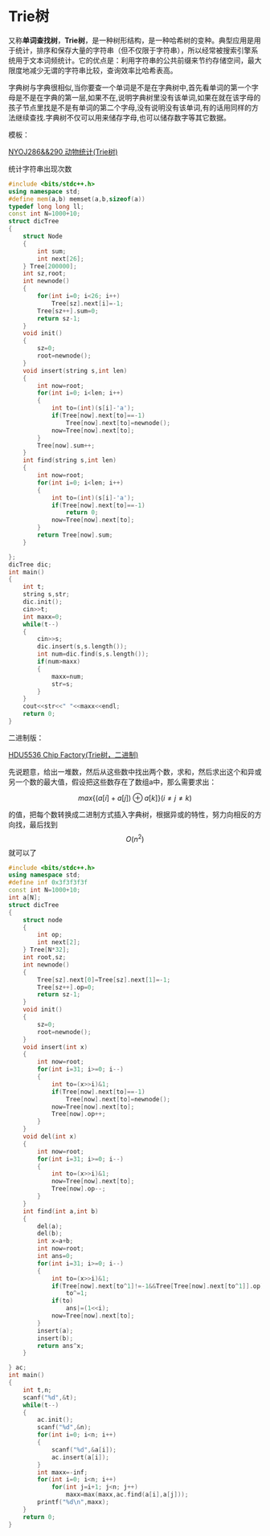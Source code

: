 # Trie树

又称**单词查找树**，**Trie树**，是一种树形结构，是一种哈希树的变种。典型应用是用于统计，排序和保存大量的字符串（但不仅限于字符串），所以经常被搜索引擎系统用于文本词频统计。它的优点是：利用字符串的公共前缀来节约存储空间，最大限度地减少无谓的字符串比较，查询效率比哈希表高。

字典树与字典很相似,当你要查一个单词是不是在字典树中,首先看单词的第一个字母是不是在字典的第一层,如果不在,说明字典树里没有该单词,如果在就在该字母的孩子节点里找是不是有单词的第二个字母,没有说明没有该单词,有的话用同样的方法继续查找.字典树不仅可以用来储存字母,也可以储存数字等其它数据。

模板：

 [NYOJ286&&290 动物统计(Trie树)](http://blog.csdn.net/riba2534/article/details/78266426)

统计字符串出现次数

```cpp
#include <bits/stdc++.h>
using namespace std;
#define mem(a,b) memset(a,b,sizeof(a))
typedef long long ll;
const int N=1000+10;
struct dicTree
{
    struct Node
    {
        int sum;
        int next[26];
    } Tree[200000];
    int sz,root;
    int newnode()
    {
        for(int i=0; i<26; i++)
            Tree[sz].next[i]=-1;
        Tree[sz++].sum=0;
        return sz-1;
    }
    void init()
    {
        sz=0;
        root=newnode();
    }
    void insert(string s,int len)
    {
        int now=root;
        for(int i=0; i<len; i++)
        {
            int to=(int)(s[i]-'a');
            if(Tree[now].next[to]==-1)
                Tree[now].next[to]=newnode();
            now=Tree[now].next[to];
        }
        Tree[now].sum++;
    }
    int find(string s,int len)
    {
        int now=root;
        for(int i=0; i<len; i++)
        {
            int to=(int)(s[i]-'a');
            if(Tree[now].next[to]==-1)
                return 0;
            now=Tree[now].next[to];
        }
        return Tree[now].sum;
    }

};
dicTree dic;
int main()
{
    int t;
    string s,str;
    dic.init();
    cin>>t;
    int maxx=0;
    while(t--)
    {
        cin>>s;
        dic.insert(s,s.length());
        int num=dic.find(s,s.length());
        if(num>maxx)
        {
            maxx=num;
            str=s;
        }
    }
    cout<<str<<" "<<maxx<<endl;
    return 0;
}

```

二进制版：

[HDU5536 Chip Factory(Trie树，二进制)](http://blog.csdn.net/riba2534/article/details/78332968)

先说题意，给出一堆数，然后从这些数中找出两个数，求和，然后求出这个和异或另一个数的最大值，假设把这些数存在了数组a中，那么需要求出： 

$$max\{(a[i]+a[j])\oplus a[k]\}(i\neq j\neq k)$$

的值，把每个数转换成二进制方式插入字典树，根据异或的特性，努力向相反的方向找，最后找到$$O(n^2)$$就可以了

```cpp
#include <bits/stdc++.h>
using namespace std;
#define inf 0x3f3f3f3f
const int N=1000+10;
int a[N];
struct dicTree
{
    struct node
    {
        int op;
        int next[2];
    } Tree[N*32];
    int root,sz;
    int newnode()
    {
        Tree[sz].next[0]=Tree[sz].next[1]=-1;
        Tree[sz++].op=0;
        return sz-1;
    }
    void init()
    {
        sz=0;
        root=newnode();
    }
    void insert(int x)
    {
        int now=root;
        for(int i=31; i>=0; i--)
        {
            int to=(x>>i)&1;
            if(Tree[now].next[to]==-1)
                Tree[now].next[to]=newnode();
            now=Tree[now].next[to];
            Tree[now].op++;
        }
    }
    void del(int x)
    {
        int now=root;
        for(int i=31; i>=0; i--)
        {
            int to=(x>>i)&1;
            now=Tree[now].next[to];
            Tree[now].op--;
        }
    }
    int find(int a,int b)
    {
        del(a);
        del(b);
        int x=a+b;
        int now=root;
        int ans=0;
        for(int i=31; i>=0; i--)
        {
            int to=(x>>i)&1;
            if(Tree[now].next[to^1]!=-1&&Tree[Tree[now].next[to^1]].op)
                to^=1;
            if(to)
                ans|=(1<<i);
            now=Tree[now].next[to];
        }
        insert(a);
        insert(b);
        return ans^x;
    }

} ac;
int main()
{
    int t,n;
    scanf("%d",&t);
    while(t--)
    {
        ac.init();
        scanf("%d",&n);
        for(int i=0; i<n; i++)
        {
            scanf("%d",&a[i]);
            ac.insert(a[i]);
        }
        int maxx=-inf;
        for(int i=0; i<n; i++)
            for(int j=i+1; j<n; j++)
                maxx=max(maxx,ac.find(a[i],a[j]));
        printf("%d\n",maxx);
    }
    return 0;
}
```

